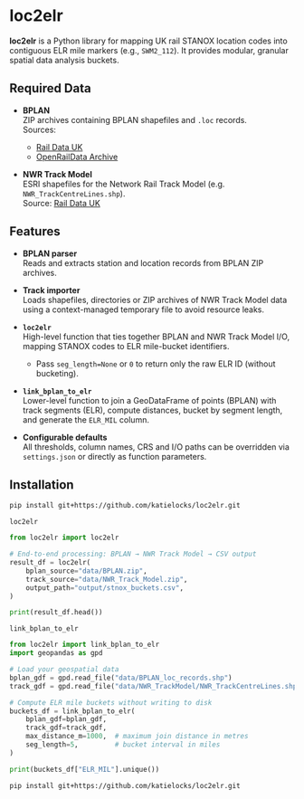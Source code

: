 # loc2elr

**loc2elr** is a Python library for mapping UK rail STANOX location codes into contiguous ELR mile markers (e.g., `SWM2_112`). It provides modular, granular spatial data analysis buckets.

## Required Data

- **BPLAN**  
  ZIP archives containing BPLAN shapefiles and `.loc` records.  
  Sources:  
  - [Rail Data UK](https://www.raildata.org.uk/)  
  - [OpenRailData Archive](https://github.com/raildata/openraildata)

- **NWR Track Model**  
  ESRI shapefiles for the Network Rail Track Model (e.g. `NWR_TrackCentreLines.shp`).  
  Source: [Rail Data UK](https://www.raildata.org.uk/)

## Features

- **BPLAN parser**  
  Reads and extracts station and location records from BPLAN ZIP archives.

- **Track importer**  
  Loads shapefiles, directories or ZIP archives of NWR Track Model data using a context-managed temporary file to avoid resource leaks.

- **`loc2elr`**  
  High-level function that ties together BPLAN and NWR Track Model I/O, mapping STANOX codes to ELR mile-bucket identifiers.  
  - Pass `seg_length=None` or `0` to return only the raw ELR ID (without bucketing).

- **`link_bplan_to_elr`**  
  Lower-level function to join a GeoDataFrame of points (BPLAN) with track segments (ELR), compute distances, bucket by segment length, and generate the `ELR_MIL` column.

- **Configurable defaults**  
  All thresholds, column names, CRS and I/O paths can be overridden via `settings.json` or directly as function parameters.

## Installation

```bash
pip install git+https://github.com/katielocks/loc2elr.git

```
`loc2elr`
```python 
from loc2elr import loc2elr

# End-to-end processing: BPLAN → NWR Track Model → CSV output
result_df = loc2elr(
    bplan_source="data/BPLAN.zip",
    track_source="data/NWR_Track_Model.zip",
    output_path="output/stnox_buckets.csv",
)

print(result_df.head())
```
`link_bplan_to_elr`
```python 
from loc2elr import link_bplan_to_elr
import geopandas as gpd

# Load your geospatial data
bplan_gdf = gpd.read_file("data/BPLAN_loc_records.shp")
track_gdf = gpd.read_file("data/NWR_TrackModel/NWR_TrackCentreLines.shp")

# Compute ELR mile buckets without writing to disk
buckets_df = link_bplan_to_elr(
    bplan_gdf=bplan_gdf,
    track_gdf=track_gdf,
    max_distance_m=1000,  # maximum join distance in metres
    seg_length=5,         # bucket interval in miles
)

print(buckets_df["ELR_MIL"].unique())
```



   ```bash
   pip install git+https://github.com/katielocks/loc2elr.git
   ```